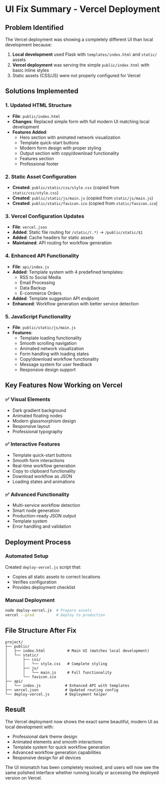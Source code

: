 # UI Fix Summary - Vercel Deployment

## Problem Identified
The Vercel deployment was showing a completely different UI than local development because:

1. **Local development** used Flask with `templates/index.html` and `static/` assets
2. **Vercel deployment** was serving the simple `public/index.html` with basic inline styles
3. Static assets (CSS/JS) were not properly configured for Vercel

## Solutions Implemented

### 1. Updated HTML Structure
- **File**: `public/index.html`
- **Changes**: Replaced simple form with full modern UI matching local development
- **Features Added**:
  - Hero section with animated network visualization
  - Template quick-start buttons
  - Modern form design with proper styling
  - Output section with copy/download functionality
  - Features section
  - Professional footer

### 2. Static Asset Configuration
- **Created**: `public/static/css/style.css` (copied from `static/css/style.css`)
- **Created**: `public/static/js/main.js` (copied from `static/js/main.js`)
- **Created**: `public/static/favicon.ico` (copied from `static/favicon.ico`)

### 3. Vercel Configuration Updates
- **File**: `vercel.json`
- **Added**: Static file routing for `/static/(.*)` → `/public/static/$1`
- **Added**: Cache headers for static assets
- **Maintained**: API routing for workflow generation

### 4. Enhanced API Functionality
- **File**: `api/index.js`
- **Added**: Template system with 4 predefined templates:
  - RSS to Social Media
  - Email Processing
  - Data Backup
  - E-commerce Orders
- **Added**: Template suggestion API endpoint
- **Enhanced**: Workflow generation with better service detection

### 5. JavaScript Functionality
- **File**: `public/static/js/main.js`
- **Features**:
  - Template loading functionality
  - Smooth scrolling navigation
  - Animated network visualization
  - Form handling with loading states
  - Copy/download workflow functionality
  - Message system for user feedback
  - Responsive design support

## Key Features Now Working on Vercel

### ✅ Visual Elements
- Dark gradient background
- Animated floating nodes
- Modern glassmorphism design
- Responsive layout
- Professional typography

### ✅ Interactive Features
- Template quick-start buttons
- Smooth form interactions
- Real-time workflow generation
- Copy to clipboard functionality
- Download workflow as JSON
- Loading states and animations

### ✅ Advanced Functionality
- Multi-service workflow detection
- Smart node generation
- Production-ready JSON output
- Template system
- Error handling and validation

## Deployment Process

### Automated Setup
Created `deploy-vercel.js` script that:
- Copies all static assets to correct locations
- Verifies configuration
- Provides deployment checklist

### Manual Deployment
```bash
node deploy-vercel.js  # Prepare assets
vercel --prod          # Deploy to production
```

## File Structure After Fix

```
project/
├── public/
│   ├── index.html          # Main UI (matches local development)
│   └── static/
│       ├── css/
│       │   └── style.css   # Complete styling
│       ├── js/
│       │   └── main.js     # Full functionality
│       └── favicon.ico
├── api/
│   └── index.js           # Enhanced API with templates
├── vercel.json            # Updated routing config
└── deploy-vercel.js       # Deployment helper
```

## Result
The Vercel deployment now shows the exact same beautiful, modern UI as local development with:
- Professional dark theme design
- Animated elements and smooth interactions
- Template system for quick workflow generation
- Advanced workflow generation capabilities
- Responsive design for all devices

The UI mismatch has been completely resolved, and users will now see the same polished interface whether running locally or accessing the deployed version on Vercel.